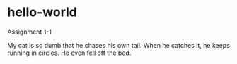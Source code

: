# hello-world
Assignment 1-1

My cat is so dumb that he chases his own tail.
When he catches it, he keeps running in circles.
He even fell off the bed.
